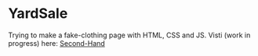 # YardSale
Trying to make a fake-clothing page with HTML, CSS and JS. 
Visti (work in progress) here: [Second-Hand](https://jmanuelagudelo.github.io/SecondHand.github.io/)
